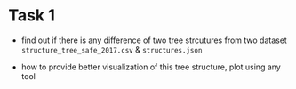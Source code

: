 # Task 1

- find out if there is any difference of two tree strcutures from two dataset `structure_tree_safe_2017.csv` & `structures.json`

- how to provide better visualization of this tree structure, plot using any tool